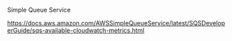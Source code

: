 Simple Queue Service

https://docs.aws.amazon.com/AWSSimpleQueueService/latest/SQSDeveloperGuide/sqs-available-cloudwatch-metrics.html